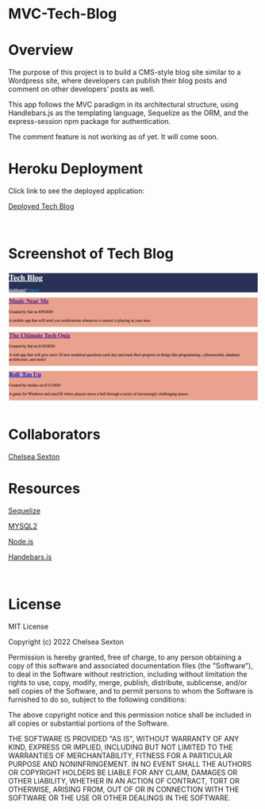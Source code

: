 # MVC-Tech-Blog

# Overview
The purpose of this project is to build a CMS-style blog site similar to a Wordpress site, where developers can publish their blog posts and comment on other developers’ posts as well. 

This app follows the MVC paradigm in its architectural structure, using Handlebars.js as the templating language, Sequelize as the ORM, and the express-session npm package for authentication.

The comment feature is not working as of yet. It will come soon.
<br>

# Heroku Deployment
Click link to see the deployed application:

[Deployed Tech Blog](https://tech-blog-module-14.herokuapp.com/)


<br>

# Screenshot of Tech Blog

![Screenshot](./Screen%20Shot%202022-08-31%20at%206.24.09%20PM.png)

# Collaborators
[Chelsea Sexton](https://github.com/chelsea314)
<br>


# Resources

[Sequelize](https://sequelize.org/)

[MYSQL2](https://www.npmjs.com/package/mysql2)

[Node.js](https://nodejs.org/api/fs.html)

[Handebars.js](https://handlebarsjs.com/guide/#what-is-handlebars)

<br>

# License
MIT License

Copyright (c) 2022 Chelsea Sexton

Permission is hereby granted, free of charge, to any person obtaining a copy
of this software and associated documentation files (the "Software"), to deal
in the Software without restriction, including without limitation the rights
to use, copy, modify, merge, publish, distribute, sublicense, and/or sell
copies of the Software, and to permit persons to whom the Software is
furnished to do so, subject to the following conditions:

The above copyright notice and this permission notice shall be included in all
copies or substantial portions of the Software.

THE SOFTWARE IS PROVIDED "AS IS", WITHOUT WARRANTY OF ANY KIND, EXPRESS OR
IMPLIED, INCLUDING BUT NOT LIMITED TO THE WARRANTIES OF MERCHANTABILITY,
FITNESS FOR A PARTICULAR PURPOSE AND NONINFRINGEMENT. IN NO EVENT SHALL THE
AUTHORS OR COPYRIGHT HOLDERS BE LIABLE FOR ANY CLAIM, DAMAGES OR OTHER
LIABILITY, WHETHER IN AN ACTION OF CONTRACT, TORT OR OTHERWISE, ARISING FROM,
OUT OF OR IN CONNECTION WITH THE SOFTWARE OR THE USE OR OTHER DEALINGS IN THE
SOFTWARE.
